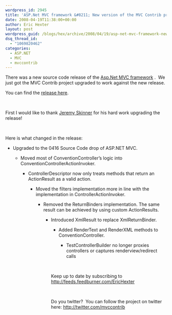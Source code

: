 ```yaml
---
wordpress_id: 2945
title: 'ASP.Net MVC framework &#8211; New version of the MVC Contrib project! &#8211; v 0.0.1.101'
date: 2008-04-19T11:38:00+00:00
author: Eric Hexter
layout: post
wordpress_guid: /blogs/hex/archive/2008/04/19/asp-net-mvc-framework-new-version-of-the-mvc-contrib-project-v-0-0-1-101.aspx
dsq_thread_id:
  - "1069820462"
categories:
  - ASP.NET
  - MVC
  - mvccontrib
---
```

There was a new source code release of the [Asp.Net MVC framework](http://shrinkster.com/x4x) .&nbsp; We just got the MVC Contrib project upgraded to work against the new release.


  


You can find the [release here](https://www.codeplex.com/Release/ProjectReleases.aspx?ProjectName=MVCContrib&ReleaseId=12711).


  


&nbsp;


  


First I would like to thank [Jeremy Skinner](http://blog.jeremyskinner.me.uk/) for his hard work upgrading the release! 


  


&nbsp;


  


Here is what changed in the release:


  



  


  * Upgraded to the 0416 Source Code drop of ASP.NET MVC.
  
      * Moved most of ConventionController&#8217;s logic into ConventionControllerActionInvoker.
  
          * ControllerDescriptor now only treats methods that return an ActionResult as a valid action.
  
              * Moved the filters implementation more in line with the implementation in ControllerActionInvoker.
  
                  * Removed the ReturnBinders implementation. The same result can be achieved by using custom ActionResults.
  
                      * Introduced XmlResult to replace XmlReturnBinder.
  
                          * Added RenderText and RenderXML methods to ConventionController.
  
                              * TestControllerBuilder no longer proxies controllers or captures renderview/redirect calls</UL>
                            
  
                            &nbsp;
                            
                            
  
                            Keep up to date by subscribing to <http://feeds.feedburner.com/EricHexter>
                            
                            
  
                            &nbsp;
                            
                            
  
                            Do you twitter?&nbsp; You can follow the project on twitter here: <http://twitter.com/mvccontrib></p>